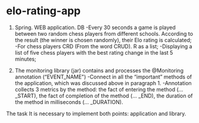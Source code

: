 # elo-rating-app
1. Spring. WEB application. DB
  -Every 30 seconds a game is played between two random chess players from different schools. According to the result (the winner is chosen randomly), their Elo rating is calculated;
-For chess players CRD (From the word CRUD). R as a list;
-Displaying a list of five chess players with the best rating change in the last 5 minutes;

2. The monitoring library (jar) contains and processes the @Monitoring annotation (“EVENT_NAME")
-Connect in all the “important” methods of the application, which was discussed above in paragraph 1.
-Annotation collects 3 metrics by the method: the fact of entering the method (... _START), the fact of completion of the method (... _END), the duration of the method in milliseconds (... _DURATION).

The task
It is necessary to implement both points: application and library.
